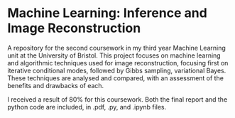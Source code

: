 # Machine Learning: Inference and Image Reconstruction
A repository for the second coursework in my third year Machine Learning unit at the University of Bristol. This project focuses on machine learning and algorithmic techniques used for image reconstruction, focusing first on iterative conditional modes, followed by Gibbs sampling, variational Bayes. These techniques are analysed and compared, with an assessment of the benefits and drawbacks of each.

I received a result of 80% for this coursework. Both the final report and the python code are included, in .pdf, .py, and .ipynb files.
